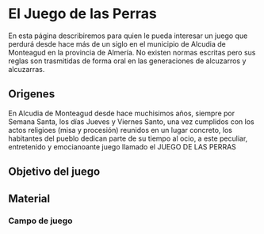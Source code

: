 
<link rel="stylesheet" type="text/css" href="estilo.css" media="screen" />

# El Juego de las Perras 

En esta página describiremos para quien le pueda interesar un juego que perdurá desde hace más de un siglo en el municipio de Alcudia de Monteagud en la provincia de Almería. No existen normas escritas pero sus reglas son trasmitidas de forma oral en las generaciones de alcuzarros y alcuzarras.

## Origenes

En Alcudia de Monteagud desde hace muchisimos años, siempre por Semana Santa, los días Jueves y Viernes Santo, una vez cumplidos con los actos religioes (misa y procesión) reunidos en un lugar concreto, los habitantes del pueblo dedican parte de su tiempo al ocio, a este peculiar, entretenido y emocianoante juego llamado el JUEGO DE LAS PERRAS


## Objetivo del juego

## Material

### Campo de juego
